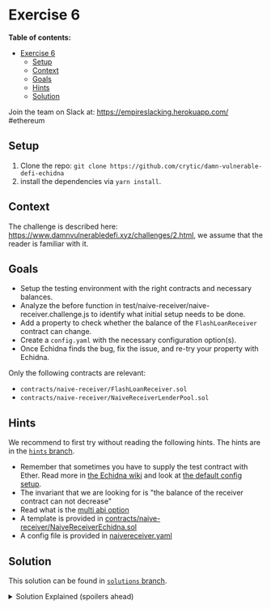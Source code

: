 # Exercise 6

**Table of contents:**

- [Exercise 6](#exercise-6)
  - [Setup](#setup)
  - [Context](#context)
  - [Goals](#goals)
  - [Hints](#hints)
  - [Solution](#solution)

Join the team on Slack at: https://empireslacking.herokuapp.com/ #ethereum

## Setup
1. Clone the repo: `git clone https://github.com/crytic/damn-vulnerable-defi-echidna`
2. install the dependencies via `yarn install`.

## Context

The challenge is described here: https://www.damnvulnerabledefi.xyz/challenges/2.html, we assume that the reader is familiar with it.


## Goals

- Setup the testing environment with the right contracts and necessary balances.
- Analyze the before function in test/naive-receiver/naive-receiver.challenge.js to identify what initial setup needs to be done.
- Add a property to check whether the balance of the `FlashLoanReceiver` contract can change.
- Create a `config.yaml` with the necessary configuration option(s).
- Once Echidna finds the bug, fix the issue, and re-try your property with Echidna.

Only the following contracts are relevant:
  - `contracts/naive-receiver/FlashLoanReceiver.sol`
  - `contracts/naive-receiver/NaiveReceiverLenderPool.sol`

## Hints

We recommend to first try without reading the following hints. The hints are in the [`hints` branch](https://github.com/crytic/damn-vulnerable-defi-echidna/tree/hints).

- Remember that sometimes you have to supply the test contract with Ether. Read more in [the Echidna wiki](https://github.com/crytic/echidna/wiki/Config) and look at [the default config setup](https://github.com/crytic/echidna/blob/master/tests/solidity/basic/default.yaml).
- The invariant that we are looking for is "the balance of the receiver contract can not decrease" 
- Read what is the [multi abi option](https://github.com/crytic/building-secure-contracts/blob/master/program-analysis/echidna/common-testing-approaches.md#external-testing)
- A template is provided in [contracts/naive-receiver/NaiveReceiverEchidna.sol](https://github.com/crytic/damn-vulnerable-defi-echidna/blob/hints/contracts/naive-receiver/NaiveReceiverEchidna.sol)
- A config file is provided in [naivereceiver.yaml](https://github.com/crytic/damn-vulnerable-defi-echidna/blob/hints/naivereceiver.yaml)


## Solution

This solution can be found in [`solutions` branch](https://github.com/crytic/damn-vulnerable-defi-echidna/blob/solutions/contracts/naive-receiver/NaiveReceiverEchidna.sol).


[ctf]: https://www.damnvulnerabledefi.xyz/

<details>
<summary>Solution Explained (spoilers ahead)</summary>

The goal of the naive receiver challenge is to realize that an arbitrary user can call request a flash loan for `FlashLoanReceiver`.
In fact, this can be done even if the arbitrary user has no ether.

Echidna found this by simply calling `NaiveReceiverLenderPool.flashLoan()` with the address of `FlashLoanReceiver` and any arbitrary amount.

See example output below from Echidna:

```bash
$ echidna-test . --contract NaiveReceiverEchidna --config naivereceiver.yaml
...

echidna_test_contract_balance: failed!💥  
  Call sequence:
    flashLoan(0x62d69f6867a0a084c6d313943dc22023bc263691,353073667)

...
